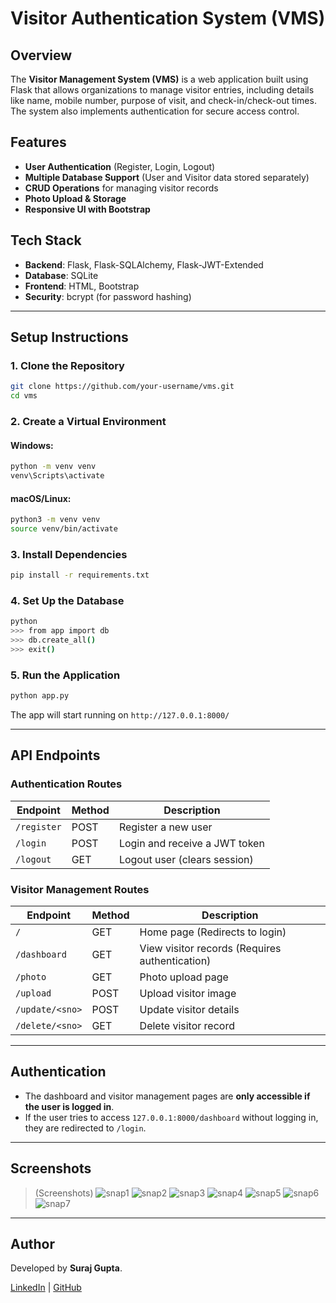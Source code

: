 # Visitor Authentication System (VMS)

## Overview
The **Visitor Management System (VMS)** is a web application built using Flask that allows organizations to manage visitor entries, including details like name, mobile number, purpose of visit, and check-in/check-out times. The system also implements authentication for secure access control.

## Features
- **User Authentication** (Register, Login, Logout)
- **Multiple Database Support** (User and Visitor data stored separately)
- **CRUD Operations** for managing visitor records
- **Photo Upload & Storage**
- **Responsive UI with Bootstrap**

## Tech Stack
- **Backend**: Flask, Flask-SQLAlchemy, Flask-JWT-Extended
- **Database**: SQLite
- **Frontend**: HTML, Bootstrap
- **Security**: bcrypt (for password hashing)

---

## Setup Instructions

### 1. Clone the Repository
```sh
git clone https://github.com/your-username/vms.git
cd vms
```

### 2. Create a Virtual Environment
#### Windows:
```sh
python -m venv venv
venv\Scripts\activate
```
#### macOS/Linux:
```sh
python3 -m venv venv
source venv/bin/activate
```

### 3. Install Dependencies
```sh
pip install -r requirements.txt
```

### 4. Set Up the Database
```sh
python
>>> from app import db
>>> db.create_all()
>>> exit()
```

### 5. Run the Application
```sh
python app.py
```

The app will start running on `http://127.0.0.1:8000/`

---

## API Endpoints

### **Authentication Routes**
| Endpoint        | Method | Description |
|---------------|--------|-------------|
| `/register`   | POST   | Register a new user |
| `/login`      | POST   | Login and receive a JWT token |
| `/logout`     | GET    | Logout user (clears session) |

### **Visitor Management Routes**
| Endpoint       | Method | Description |
|--------------|--------|-------------|
| `/`          | GET    | Home page (Redirects to login) |
| `/dashboard` | GET    | View visitor records (Requires authentication) |
| `/photo`     | GET    | Photo upload page |
| `/upload`    | POST   | Upload visitor image |
| `/update/<sno>` | POST | Update visitor details |
| `/delete/<sno>` | GET  | Delete visitor record |

---

## Authentication
- The dashboard and visitor management pages are **only accessible if the user is logged in**.
- If the user tries to access `127.0.0.1:8000/dashboard` without logging in, they are redirected to `/login`.

---

## Screenshots
> (Screenshots)
> ![snap1](https://github.com/user-attachments/assets/caaa2854-8486-4e05-bf7c-e6261d4d5c25)
> ![snap2](https://github.com/user-attachments/assets/8de18b24-4f55-4f18-a389-5c1b43faae6e)
> ![snap3](https://github.com/user-attachments/assets/a88180e1-7bc0-4cc6-821f-46ba1b4c16a1)
> ![snap4](https://github.com/user-attachments/assets/1b689ba2-a236-441c-8f8d-0edc0fd5fd2b)
> ![snap5](https://github.com/user-attachments/assets/547f8ecb-4c94-4871-a6e4-678384a6dda2)
> ![snap6](https://github.com/user-attachments/assets/ed608fc0-6ce9-4978-97fc-80a99b051b69)
> ![snap7](https://github.com/user-attachments/assets/38e1c88f-6bc1-4f12-b967-e37984ce62d1)


---


## Author
Developed by **Suraj Gupta**.

[LinkedIn](https://www.linkedin.com/in/guptasurajlpu/) | [GitHub](https://github.com/Surajgupta63/)


